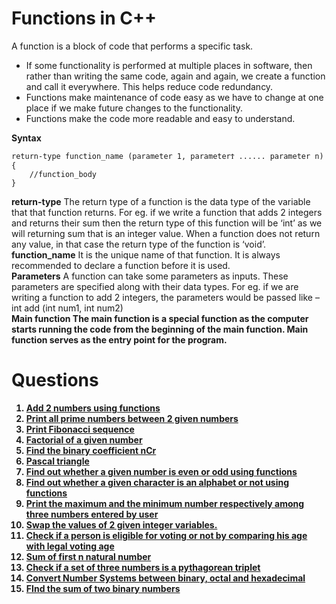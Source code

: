 # Functions in C++

A function is a block of code that performs a specific task.

- If some functionality is performed at multiple places in software, then rather than writing the same code, again and again, we create a function and call it everywhere. This helps reduce code redundancy.
- Functions make maintenance of code easy as we have to change at one place if we make future changes to the functionality.
- Functions make the code more readable and easy to understand.

<b>Syntax</b>

```
return-type function_name (parameter 1, parameterϮ ...... parameter n)
{
    //function_body
}
```

<b>return-type</b>
The return type of a function is the data type of the variable that that function returns.
For eg. if we write a function that adds 2 integers and returns their sum then the return type of this function will be ‘int’ as we will returning sum that is an integer value.
When a function does not return any value, in that case the return type of the function is ‘void’.
<br/>
<b>function_name</b>
It is the unique name of that function.
It is always recommended to declare a function before it is used.
<br/>
<b>Parameters</b>
A function can take some parameters as inputs. These parameters are specified
along with their data types.
For eg. if we are writing a function to add 2 integers, the parameters would be
passed like –
int add (int num1, int num2)
<br />
<b>Main function<b>
The main function is a special function as the computer starts running the code
from the beginning of the main function. Main function serves as the entry
point for the program.

# Questions

1. [Add 2 numbers using functions](./addTwo.cpp)
2. [Print all prime numbers between 2 given numbers](./prime2.cpp)
3. [Print Fibonacci sequence](./fibonacci.cpp)
4. [Factorial of a given number](./factorial.cpp)
5. [Find the binary coefficient nCr](./binaryCoef.cpp)
6. [Pascal triangle](./pascalTriangle.cpp)
7. [Find out whether a given number is even or odd using functions](./evenOdd.cpp)
8. [Find out whether a given character is an alphabet or not using functions](./isAlphabet.cpp)
9. [Print the maximum and the minimum number respectively among three numbers entered by user](./minMax.cpp)
10. [Swap the values of 2 given integer variables.](./swap.cpp)
11. [Check if a person is eligible for voting or not by comparing his age with legal voting age](./voting.cpp)
12. [Sum of first n natural number](./sumNatural.cpp)
13. [Check if a set of three numbers is a pythagorean triplet](./pythagoreanTriplet.cpp)
14. [Convert Number Systems between binary, octal and hexadecimal](./numberSystem.cpp)
15. [FInd the sum of two binary numbers](./addTwoBinary.cpp)
